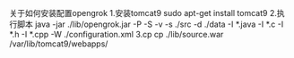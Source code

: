 关于如何安装配置opengrok
1.安装tomcat9
  sudo apt-get install tomcat9
2.执行脚本
  java -jar ./lib/opengrok.jar -P -S -v -s ./src -d ./data -I *.java -I *.c -I *.h -I *.cpp -W ./configuration.xml
3.cp
  cp ./lib/source.war /var/lib/tomcat9/webapps/
